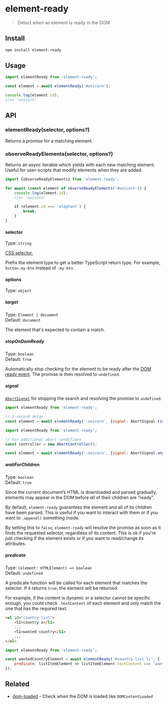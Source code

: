 # element-ready

> Detect when an element is ready in the DOM

## Install

```sh
npm install element-ready
```

## Usage

```js
import elementReady from 'element-ready';

const element = await elementReady('#unicorn');

console.log(element.id);
//=> 'unicorn'
```

## API

### elementReady(selector, options?)

Returns a promise for a matching element.

### observeReadyElements(selector, options?)

Returns an async iterable which yields with each new matching element. Useful for user-scripts that modify elements when they are added.

```js
import {observeReadyElements} from 'element-ready';

for await (const element of observeReadyElements('#unicorn')) {
	console.log(element.id);
	//=> 'unicorn'

	if (element.id === 'elephant') {
		break;
	}
}
```

#### selector

Type: `string`

[CSS selector.](https://developer.mozilla.org/en-US/docs/Web/Guide/CSS/Getting_Started/Selectors)

Prefix the element type to get a better TypeScript return type. For example, `button.my-btn` instead of `.my-btn`.

#### options

Type: `object`

##### target

Type: `Element | document`\
Default: `document`

The element that's expected to contain a match.

##### stopOnDomReady

Type: `boolean`\
Default: `true`

Automatically stop checking for the element to be ready after the [DOM ready event](https://developer.mozilla.org/en-US/docs/Web/API/Window/DOMContentLoaded_event). The promise is then resolved to `undefined`.

##### signal

[`AbortSignal`](https://developer.mozilla.org/en-US/docs/Web/API/AbortSignal) for stopping the search and resolving the promise to `undefined`.

```js
import elementReady from 'element-ready';

// 5-second delay
const element = await elementReady('.unicorn', {signal: AbortSignal.timeout(5_000)});
```

```js
import elementReady from 'element-ready';

// For additional abort conditions
const controller = new AbortController();

const element = await elementReady('.unicorn', {signal: AbortSignal.any([controller.signal, AbortSignal.timeout(5_000)])});
```

##### waitForChildren

Type: `boolean`\
Default: `true`

Since the current document’s HTML is downloaded and parsed gradually, elements may appear in the DOM before _all_ of their children are “ready”.

By default, `element-ready` guarantees the element and all of its children have been parsed. This is useful if you want to interact with them or if you want to `.append()` something inside.

By setting this to `false`, `element-ready` will resolve the promise as soon as it finds the requested selector, regardless of its content. This is ok if you're just checking if the element exists or if you want to read/change its attributes.

##### predicate

Type: `(element: HTMLElement) => boolean`\
Default: `undefined`

A predicate function will be called for each element that matches the selector. If it returns `true`, the element will be returned.

For example, if the content is dynamic or a selector cannot be specific enough, you could check `.textContent` of each element and only match the one that has the required text.

```html
<ul id="country-list">
	<li>country a</li>
	...
	<li>wanted country</li>
	...
</ul>
```

```js
import elementReady from 'element-ready';

const wantedCountryElement = await elementReady('#country-list li', {
	predicate: listItemElement => listItemElement.textContent === 'wanted country'
});
```

## Related

- [dom-loaded](https://github.com/sindresorhus/dom-loaded) - Check when the DOM is loaded like `DOMContentLoaded`
